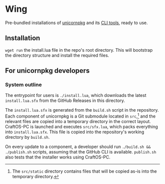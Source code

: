 # Wing

Pre-bundled installations of [unicornpkg](https://github.com/unicornpkg/unicornpkg) and its [CLI tools](https://github.com/unicornpkg/cli), ready to use.

## Installation

`wget run` the install.lua file in the repo's root directory. This will bootstrap the directory structure and install the required files.

## For unicornpkg developers
### System outline

The entrypoint for users is `./install.lua`, which downloads the latest `install.lua.sfx` from the GitHub Releases in this directory. 

The `install.lua.sfx` is generated from the `build.sh` script in the repository. Each component of unicornpkg is a Git submodule located in `src`,[^1] and the relevant files are copied into a temporary directory in the correct layout. CraftOS-PC is launched and executes `src/sfx.lua`, which packs everything into `install.lua.sfx`. This file is copied into the repository's working directory by `build.sh`.

On every update to a component, a developer should run `./build.sh && ./publish.sh` scripts, assuming that the GitHub CLI is available. `publish.sh` also tests that the installer works using CraftOS-PC.

[^1]: The `src/static` directory contains files that will be copied as-is into the temporary directory.
